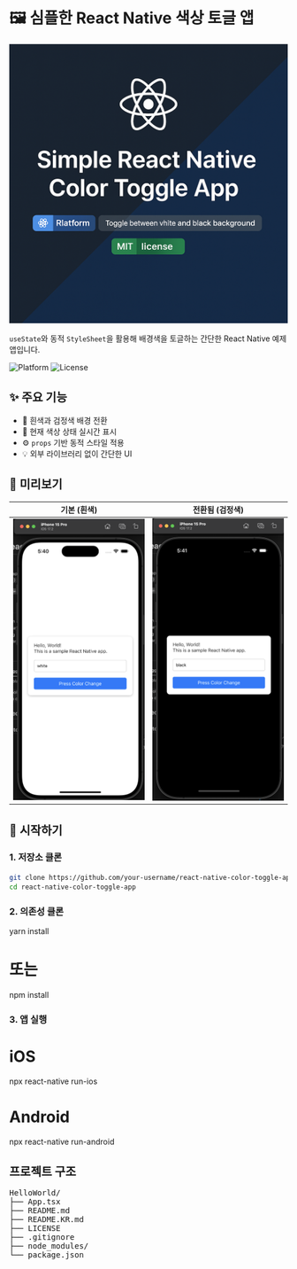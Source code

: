 # 🖼️ 심플한 React Native 색상 토글 앱

![main screen](./assets/banner_image.png)

`useState`와 동적 `StyleSheet`을 활용해 배경색을 토글하는 간단한 React Native 예제 앱입니다.

![Platform](https://img.shields.io/badge/platform-react--native-blue)
![License](https://img.shields.io/badge/license-MIT-green)

## ✨ 주요 기능

- 🎨 흰색과 검정색 배경 전환
- 📝 현재 색상 상태 실시간 표시
- ⚙️ `props` 기반 동적 스타일 적용
- 💡 외부 라이브러리 없이 간단한 UI

## 📱 미리보기

| 기본 (흰색)                         | 전환됨 (검정색)                     |
| ----------------------------------- | ----------------------------------- |
| ![white screen](./assets/white.png) | ![black screen](./assets/black.png) |

## 🚀 시작하기

### 1. 저장소 클론

```bash
git clone https://github.com/your-username/react-native-color-toggle-app.git
cd react-native-color-toggle-app
```

### 2. 의존성 클론

yarn install

# 또는

npm install

### 3. 앱 실행

# iOS

npx react-native run-ios

# Android

npx react-native run-android

## 프로젝트 구조

<pre>
HelloWorld/
├── App.tsx
├── README.md
├── README.KR.md
├── LICENSE
├── .gitignore
├── node_modules/
└── package.json
</pre>
